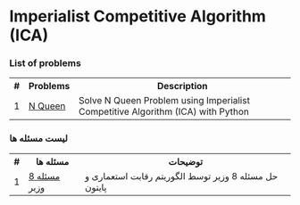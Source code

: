 # Imperialist Competitive Algorithm (ICA)

<h3>List of problems</h3>
<table>
  <tr>
    <th>#</th>
    <th>Problems</th>
    <th>Description</th>
  </tr>
  <tr>
    <td>1</td>
    <td><a href="https://github.com/miladghofrani/Evolutionary-Algorithms/tree/master/Imperialist%20Competitive%20Algorithm/N%20Queen">N Queen</a></td>
    <td>Solve N Queen Problem using Imperialist Competitive Algorithm (ICA) with Python</td>
  </tr>
</table>

<h3>لیست مسئله ها</h3>
<table>
  <tr>
    <th>#</th>
    <th>مسئله ها</th>
    <th>توضیحات</th>
  </tr>
  <tr>
    <td>1</td>
    <td><a href="https://github.com/miladghofrani/Evolutionary-Algorithms/tree/master/Imperialist%20Competitive%20Algorithm/N%20Queen">مسئله 8 وزیر</a></td>
    <td>حل مسئله 8 وزیر توسط الگوریتم رقابت استعماری و پایتون</td>
  </tr>
</table>
